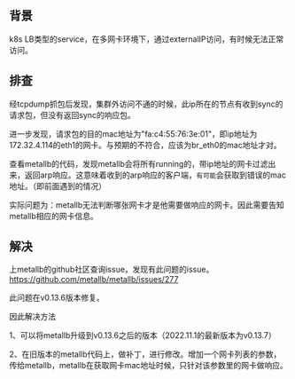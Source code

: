 ## 背景
k8s LB类型的service，在多网卡环境下，通过externalIP访问，有时候无法正常访问。

## 排查
经tcpdump抓包后发现，集群外访问不通的时候，此ip所在的节点有收到sync的请求包，但没有返回sync的响应包。

进一步发现，请求包的目的mac地址为"fa:c4:55:76:3e:01"，即ip地址为172.32.4.114的eth1的网卡。与预期的不符合，应该为br_eth0的mac地址才对。

查看metallb的代码，发现metallb会将所有running的，带ip地址的网卡过滤出来，返回arp响应。这意味着收到的arp响应的客户端，`有可能`会获取到错误的mac地址。（即前面遇到的情况）

实际问题为：metallb无法判断哪张网卡才是他需要做响应的网卡。因此需要告知metallb相应的网卡信息。

## 解决
上metallb的github社区查询issue，发现有此问题的issue。https://github.com/metallb/metallb/issues/277

此问题在v0.13.6版本修复。

因此解决方法

1、可以将metallb升级到v0.13.6之后的版本（2022.11.1的最新版本为v0.13.7）

2、在旧版本的metallb代码上，做补丁，进行修改。增加一个网卡列表的参数，传给metallb，metallb在获取网卡mac地址时候，只针对该参数里的网卡做响应。
